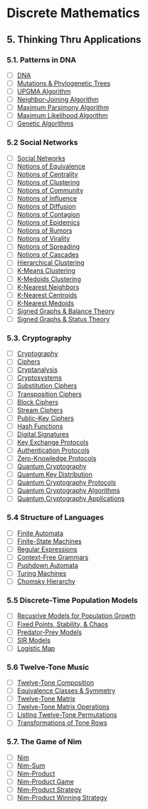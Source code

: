 # Discrete Mathematics

## 5. Thinking Thru Applications

### 5.1. Patterns in DNA
- [ ] [DNA]()
- [ ] [Mutations & Phylogenetic Trees]()
- [ ] [UPGMA Algorithm]()
- [ ] [Neighbor-Joining Algorithm]()
- [ ] [Maximum Parsimony Algorithm]()
- [ ] [Maximum Likelihood Algorithm]()
- [ ] [Genetic Algorithms]()

### 5.2 Social Networks
- [ ] [Social Networks]()
- [ ] [Notions of Equivalence]()
- [ ] [Notions of Centrality]()
- [ ] [Notions of Clustering]()
- [ ] [Notions of Community]()
- [ ] [Notions of Influence]()
- [ ] [Notions of Diffusion]()
- [ ] [Notions of Contagion]()
- [ ] [Notions of Epidemics]()
- [ ] [Notions of Rumors]()
- [ ] [Notions of Virality]()
- [ ] [Notions of Spreading]()
- [ ] [Notions of Cascades]()
- [ ] [Hierarchical Clustering]()
- [ ] [K-Means Clustering]()
- [ ] [K-Medoids Clustering]()
- [ ] [K-Nearest Neighbors]()
- [ ] [K-Nearest Centroids]()
- [ ] [K-Nearest Medoids]()
- [ ] [Signed Graphs & Balance Theory]()
- [ ] [Signed Graphs & Status Theory]()

### 5.3. Cryptography
- [ ] [Cryptography]()
- [ ] [Ciphers]()
- [ ] [Cryptanalysis]()
- [ ] [Cryptosystems]()
- [ ] [Substitution Ciphers]()
- [ ] [Transposition Ciphers]()
- [ ] [Block Ciphers]()
- [ ] [Stream Ciphers]()
- [ ] [Public-Key Ciphers]()
- [ ] [Hash Functions]()
- [ ] [Digital Signatures]()
- [ ] [Key Exchange Protocols]()
- [ ] [Authentication Protocols]()
- [ ] [Zero-Knowledge Protocols]()
- [ ] [Quantum Cryptography]()
- [ ] [Quantum Key Distribution]()
- [ ] [Quantum Cryptography Protocols]()
- [ ] [Quantum Cryptography Algorithms]()
- [ ] [Quantum Cryptography Applications]()

### 5.4 Structure of Languages
- [ ] [Finite Automata]()
- [ ] [Finite-State Machines]()
- [ ] [Regular Expressions]()
- [ ] [Context-Free Grammars]()
- [ ] [Pushdown Automata]()
- [ ] [Turing Machines]()
- [ ] [Chomsky Hierarchy]()

### 5.5 Discrete-Time Population Models
- [ ] [Recusrive Models for Population Growth]()
- [ ] [Fixed Points, Stability, & Chaos]()
- [ ] [Predator-Prey Models]()
- [ ] [SIR Models]()
- [ ] [Logistic Map]()

### 5.6 Twelve-Tone Music
- [ ] [Twelve-Tone Composition]()
- [ ] [Equivalence Classes & Symmetry]()
- [ ] [Twelve-Tone Matrix]()
- [ ] [Twelve-Tone Matrix Operations]()
- [ ] [Listing Twelve-Tone Permutations]()
- [ ] [Transformations of Tone Rows]()

### 5.7. The Game of Nim
- [ ] [Nim]()
- [ ] [Nim-Sum]()
- [ ] [Nim-Product]()
- [ ] [Nim-Product Game]()
- [ ] [Nim-Product Strategy]()
- [ ] [Nim-Product Winning Strategy]()